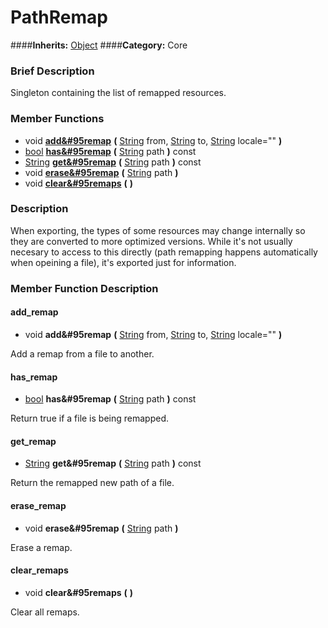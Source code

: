 #  PathRemap  
####**Inherits:** [Object](class_object)
####**Category:** Core

###  Brief Description  
Singleton containing the list of remapped resources.

###  Member Functions 
  * void  **[add&#95remap](#add_remap)**  **(** [String](class_string) from, [String](class_string) to, [String](class_string) locale=""  **)**
  * [bool](class_bool)  **[has&#95remap](#has_remap)**  **(** [String](class_string) path  **)** const
  * [String](class_string)  **[get&#95remap](#get_remap)**  **(** [String](class_string) path  **)** const
  * void  **[erase&#95remap](#erase_remap)**  **(** [String](class_string) path  **)**
  * void  **[clear&#95remaps](#clear_remaps)**  **(** **)**

###  Description  
When exporting, the types of some resources may change internally so they are converted to more optimized versions. While it's not usually necesary to access to this directly (path remapping happens automatically when opeining a file), it's exported just for information.

###  Member Function Description  

#### <a name="add_remap">add_remap</a>
  * void  **add&#95remap**  **(** [String](class_string) from, [String](class_string) to, [String](class_string) locale=""  **)**

Add a remap from a file to another.

#### <a name="has_remap">has_remap</a>
  * [bool](class_bool)  **has&#95remap**  **(** [String](class_string) path  **)** const

Return true if a file is being remapped.

#### <a name="get_remap">get_remap</a>
  * [String](class_string)  **get&#95remap**  **(** [String](class_string) path  **)** const

Return the remapped new path of a file.

#### <a name="erase_remap">erase_remap</a>
  * void  **erase&#95remap**  **(** [String](class_string) path  **)**

Erase a remap.

#### <a name="clear_remaps">clear_remaps</a>
  * void  **clear&#95remaps**  **(** **)**

Clear all remaps.
